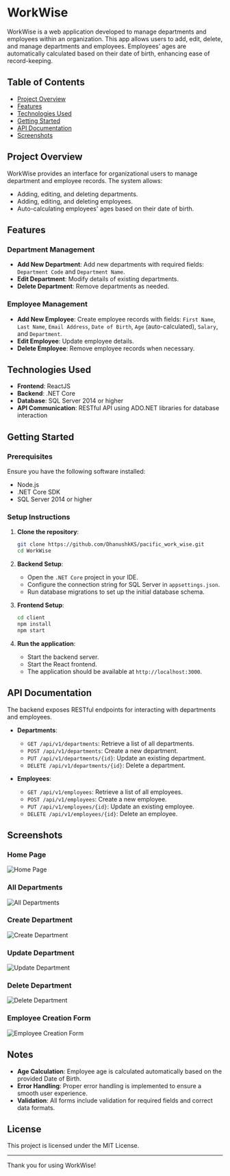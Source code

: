 
# WorkWise

WorkWise is a web application developed to manage departments and employees within an organization. This app allows users to add, edit, delete, and manage departments and employees. Employees’ ages are automatically calculated based on their date of birth, enhancing ease of record-keeping.

## Table of Contents

- [Project Overview](#project-overview)
- [Features](#features)
- [Technologies Used](#technologies-used)
- [Getting Started](#getting-started)
- [API Documentation](#api-documentation)
- [Screenshots](#screenshots)

## Project Overview

WorkWise provides an interface for organizational users to manage department and employee records. The system allows:
- Adding, editing, and deleting departments.
- Adding, editing, and deleting employees.
- Auto-calculating employees' ages based on their date of birth.

## Features

### Department Management
- **Add New Department**: Add new departments with required fields: `Department Code` and `Department Name`.
- **Edit Department**: Modify details of existing departments.
- **Delete Department**: Remove departments as needed.

### Employee Management
- **Add New Employee**: Create employee records with fields: `First Name`, `Last Name`, `Email Address`, `Date of Birth`, `Age` (auto-calculated), `Salary`, and `Department`.
- **Edit Employee**: Update employee details.
- **Delete Employee**: Remove employee records when necessary.

## Technologies Used

- **Frontend**: ReactJS
- **Backend**: .NET Core
- **Database**: SQL Server 2014 or higher
- **API Communication**: RESTful API using ADO.NET libraries for database interaction

## Getting Started

### Prerequisites

Ensure you have the following software installed:
- Node.js
- .NET Core SDK
- SQL Server 2014 or higher

### Setup Instructions

1. **Clone the repository**:
   ```bash
   git clone https://github.com/DhanushkKS/pacific_work_wise.git
   cd WorkWise
   ```

2. **Backend Setup**:
   - Open the `.NET Core` project in your IDE.
   - Configure the connection string for SQL Server in `appsettings.json`.
   - Run database migrations to set up the initial database schema.

3. **Frontend Setup**:
   ```bash
   cd client
   npm install
   npm start
   ```

4. **Run the application**:
   - Start the backend server.
   - Start the React frontend.
   - The application should be available at `http://localhost:3000`.

## API Documentation

The backend exposes RESTful endpoints for interacting with departments and employees.

- **Departments**:
  - `GET /api/v1/departments`: Retrieve a list of all departments.
  - `POST /api/v1/departments`: Create a new department.
  - `PUT /api/v1/departments/{id}`: Update an existing department.
  - `DELETE /api/v1/departments/{id}`: Delete a department.

- **Employees**:
  - `GET /api/v1/employees`: Retrieve a list of all employees.
  - `POST /api/v1/employees`: Create a new employee.
  - `PUT /api/v1/employees/{id}`: Update an existing employee.
  - `DELETE /api/v1/employees/{id}`: Delete an employee.

## Screenshots

### Home Page
![Home Page](https://github.com/DhanushkKS/pacific_work_wise/blob/bf18faf7f7c9bd28cac52fcc9e1da8f7c505bced/workwise.ui/src/assets/screenshots/workwise_home.png)

### All Departments
![All Departments](https://github.com/DhanushkKS/pacific_work_wise/blob/bf18faf7f7c9bd28cac52fcc9e1da8f7c505bced/workwise.ui/src/assets/screenshots/workwise_all_dpt.png)

### Create Department
![Create Department](https://github.com/DhanushkKS/pacific_work_wise/blob/bf18faf7f7c9bd28cac52fcc9e1da8f7c505bced/workwise.ui/src/assets/screenshots/workwise_add_dept.png)

### Update Department
![Update Department](https://github.com/DhanushkKS/pacific_work_wise/blob/bf18faf7f7c9bd28cac52fcc9e1da8f7c505bced/workwise.ui/src/assets/screenshots/workwise_update_dpt.png)

### Delete Department
![Delete Department](https://github.com/DhanushkKS/pacific_work_wise/blob/bf18faf7f7c9bd28cac52fcc9e1da8f7c505bced/workwise.ui/src/assets/screenshots/workwise_delete_dpt.png)

### Employee Creation Form
![Employee Creation Form](https://github.com/DhanushkKS/pacific_work_wise/blob/bf18faf7f7c9bd28cac52fcc9e1da8f7c505bced/workwise.ui/src/assets/screenshots/workwise_add_emp.png)

## Notes

- **Age Calculation**: Employee age is calculated automatically based on the provided Date of Birth.
- **Error Handling**: Proper error handling is implemented to ensure a smooth user experience.
- **Validation**: All forms include validation for required fields and correct data formats.

## License

This project is licensed under the MIT License.

---

Thank you for using WorkWise!
